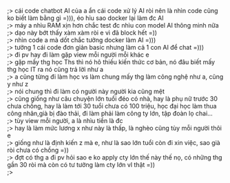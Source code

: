 ;> cái code chatbot AI của a ẩn cái code xử lý AI ròi nên là nhìn code cũng ko biết làm bằng gì =))), éo hỉu sao docker lại làm đc AI <br>
;> máy a nhìu RAM xịn hơn chắc test đc nhìu con model AI thông minh nữa<br>
;> dạo này bớt thấy xàm xàm ròi e vì đã block hết =))<br>
;> nhìn code a mà dốt chắc tưởng docker làm AI =)))<br>
;> tưởng 1 cái code đơn giản basic nhưng làm cả 1 con AI để chat =)))<br>
;> đi pv hay đi làm gặp view mỗi người mỗi khác e<br>
;> gặp mấy thg học Ths thì nó hô thiếu kiến thức cơ bản, nó đâu biết mấy thg học IT ra nó cũng trả lời như a<br>
;> a cũng từng đi làm học vs làm chung mấy thg làm công nghệ như a, cũng y như z<br>
;> nói chung thì đi làm có người này người kia cũng mệt<br>
;> cũng giống như câu chuyện lớn tuổi đéo có nhà, hay là phụ nữ trước 30 chưa chồng, hay là làm tới 30 tuổi chưa có 100 triệu, học đại học làm thua công nhân,già bị đào thải, đi làm phải làm công ty lớn, tập đoàn lọ chai...<br>
;> tùy view mỗi người, a là nhìu tiền là đc<br>
;> hay là làm mức lương x như này là thấp, là nghèo cũng tùy mỗi người thôi e<br>
;> giống như là định kiến z mà e, như là sao lớn tuổi còn đi xin việc, sao già ròi chưa có chồng =))<br>
;> đợt có thg a đi pv hỏi sao e ko apply cty lớn thế này thế nọ, có những thg gần 30 ròi mà còn có tư tưởng làm cty lớn vl thật =))<br>
;> 
